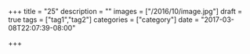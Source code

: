 +++
title = "25"
description = ""
images = ["/2016/10/image.jpg"]
draft = true
tags = ["tag1","tag2"]
categories = ["category"]
date = "2017-03-08T22:07:39-08:00"

+++

